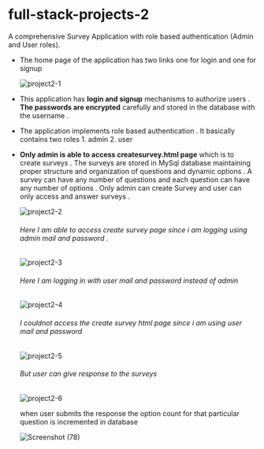 # full-stack-projects-2

A comprehensive Survey Application with role based authentication (Admin and User roles).

- The home page of the application has two links one for login and one for signup

  ![project2-1](https://github.com/Kedhar193/full-stack-projects-2/assets/115712936/03c0954c-32ad-405b-8368-0f276b5ea3c2)

  

- This application has **login and signup** mechanisms to authorize users . **The passwords are encrypted** carefully and stored in the database with the username .

  

- The application implements role based authentication . It basically contains two roles 1. admin   2. user


- **Only admin is able to access createsurvey.html page** which is to create surveys . The surveys are stored in MySql database maintaining proper structure and organization of questions and dynamic options . A survey can have any number of questions and each question can have any number of options . Only admin can create Survey and user can only access and answer surveys .

  ![project2-2](https://github.com/Kedhar193/full-stack-projects-2/assets/115712936/4b20a668-31da-476e-ac35-2b77833f0be6)

  ###### Here I am able to access create survey page since i am logging using admin mail and password .

  
  ![project2-3](https://github.com/Kedhar193/full-stack-projects-2/assets/115712936/156176a3-ba27-4275-b98a-13d575f2aa72)

  ###### Here I am logging in with user mail and password instead of admin


  ![project2-4](https://github.com/Kedhar193/full-stack-projects-2/assets/115712936/2f288013-8a6c-4eeb-8e25-8dedd69fb4e1)


  ###### I couldnot access the create survey html page since i am using user mail and password

  ![project2-5](https://github.com/Kedhar193/full-stack-projects-2/assets/115712936/e7fea351-cf61-470b-a447-fefd1c6b1c8f)


  ###### But user can give response to the surveys

  ![project2-6](https://github.com/Kedhar193/full-stack-projects-2/assets/115712936/3608e295-d13e-4696-a872-8147feb78307)


  when user submits the response the option count for that particular question is incremented in database


  ![Screenshot (78)](https://github.com/Kedhar193/full-stack-projects-2/assets/115712936/995f1571-4ed6-41e9-b31d-a8c6606bddc1)




